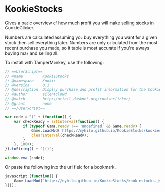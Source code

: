 # KookieStocks

Gives a basic overview of how much profit you will make selling stocks in CookieClicker.

Numbers are calculated assuming you buy everything you want for a given stock then sell everything later.
Numbers are only calculated from the most recent purchase you made, so it table is most accurate if you're always buying max and selling all.

To install with TamperMonkey, use the following:

```javascript
// ==UserScript==
// @name         KookieStocks
// @namespace    Kookie
// @version      0.1
// @description  Display purchase and profit information for the CookieClicker Dough Jones.
// @author       silentclowd
// @match        http://orteil.dashnet.org/cookieclicker/
// @grant        none
// ==/UserScript==

var code = "(" + (function() {
    var checkReady = setInterval(function() {
        if (typeof Game.ready !== 'undefined' && Game.ready) {
            Game.LoadMod('https://nyhilo.github.io/KookieStocks/kookiestocks.js');
            clearInterval(checkReady);
        }
    }, 1000);
}).toString() + ")()";

window.eval(code);
```

Or paste the following into the url field for a bookmark.

```javascript
javascript:(function() {
    Game.LoadMod('https://nyhilo.github.io/KookieStocks/kookiestocks.js');
}());
```
